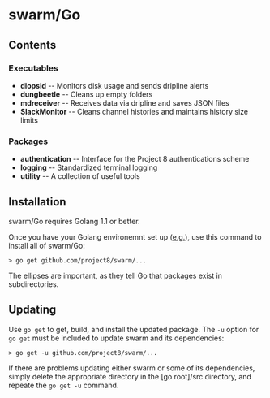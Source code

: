 # swarm/Go

## Contents

### Executables

* **diopsid** -- Monitors disk usage and sends dripline alerts
* **dungbeetle** -- Cleans up empty folders
* **mdreceiver** -- Receives data via dripline and saves JSON files
* **SlackMonitor** -- Cleans channel histories and maintains history size limits

### Packages

* **authentication** -- Interface for the Project 8 authentications scheme
* **logging** -- Standardized terminal logging
* **utility** -- A collection of useful tools

## Installation

swarm/Go requires Golang 1.1 or better.

Once you have your Golang environemnt set up ([e.g.](http://golang.org/doc/code.html#Workspaces)), use this command to install all of swarm/Go:

```
> go get github.com/project8/swarm/...
```

The ellipses are important, as they tell Go that packages exist in subdirectories.

## Updating

Use `go get` to get, build, and install the updated package.  The `-u` option for `go get` must be included to update swarm and its dependencies:

```
> go get -u github.com/project8/swarm/...
```

If there are problems updating either swarm or some of its dependencies, simply delete the appropriate directory in the [go root]/src directory, and repeate the `go get -u` command.
